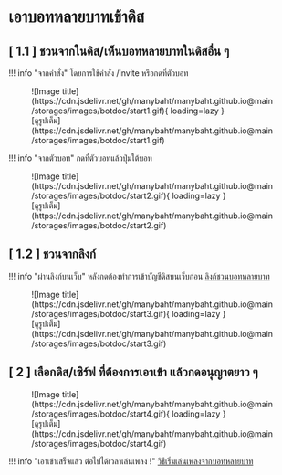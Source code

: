# เอาบอทหลายบาทเข้าดิส

## [ 1.1 ] ชวนจากในดิส/เห็นบอทหลายบาทในดิสอื่น ๆ

!!! info "จากคำสั่ง"
    โดยการใช้คำสั่ง /invite หรือกดที่ตัวบอท

<figure markdown> 
    ![Image title](https://cdn.jsdelivr.net/gh/manybaht/manybaht.github.io@main/storages/images/botdoc/start1.gif){ loading=lazy }
    <figcaption>[ดูรูปเต็ม](https://cdn.jsdelivr.net/gh/manybaht/manybaht.github.io@main/storages/images/botdoc/start1.gif)</figcaption>
</figure>

!!! info "จากตัวบอท"
    กดที่ตัวบอทแล้วปุ่มใต้บอท

<figure markdown> 
    ![Image title](https://cdn.jsdelivr.net/gh/manybaht/manybaht.github.io@main/storages/images/botdoc/start2.gif){ loading=lazy }
    <figcaption>[ดูรูปเต็ม](https://cdn.jsdelivr.net/gh/manybaht/manybaht.github.io@main/storages/images/botdoc/start2.gif)</figcaption>
</figure>

## [ 1.2 ] ชวนจากลิงก์

!!! info "ผ่านลิงก์บนเว็บ"
    หลังกดต้องทำการเข้าบัญชีดิสบนเว็บก่อน
    [ลิงก์ชวนบอทหลายบาท](https://discord.com/oauth2/authorize?client_id=483104273761304577&permissions=11534344&scope=bot%20applications.commands)

<figure markdown> 
    ![Image title](https://cdn.jsdelivr.net/gh/manybaht/manybaht.github.io@main/storages/images/botdoc/start3.gif){ loading=lazy }
    <figcaption>[ดูรูปเต็ม](https://cdn.jsdelivr.net/gh/manybaht/manybaht.github.io@main/storages/images/botdoc/start3.gif)</figcaption>
</figure>

## [ 2 ] เลือกดิส/เซิร์ฟ ที่ต้องการเอาเข้า แล้วกดอนุญาตยาว ๆ

<figure markdown> 
    ![Image title](https://cdn.jsdelivr.net/gh/manybaht/manybaht.github.io@main/storages/images/botdoc/start4.gif){ loading=lazy }
    <figcaption>[ดูรูปเต็ม](https://cdn.jsdelivr.net/gh/manybaht/manybaht.github.io@main/storages/images/botdoc/start4.gif)</figcaption>
</figure>

!!! info "เอาเข้าเสร็จแล้ว ต่อไปได้เวลาเล่นเพลง !"
    [วิธีเริ่มเล่นเพลงจากบอทหลายบาท](/play)
